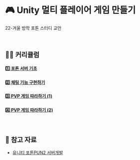 # 🎮 Unity 멀티 플레이어 게임 만들기
22-겨울 방학 포톤 스터디 교안

<br>

## 👩‍🏫 커리큘럼
#### [1️⃣  포톤 서버 기초](./study/study01.md)
#### [2️⃣  채팅 기능 구현하기](./study/study02.md)
#### [3️⃣  PVP 게임 따라하기 (1)](./study/study03.md)
#### [4️⃣  PVP 게임 따라하기 (2)](./study/study04.md)

<br>

## 📌 참고 자료
* [유니티 포톤PUN2 서버개발](https://www.youtube.com/watch?v=mPCNTi3Booo&list=PL3KKSXoBRRW3YE4UMnRH762vOhSHLdnpK)